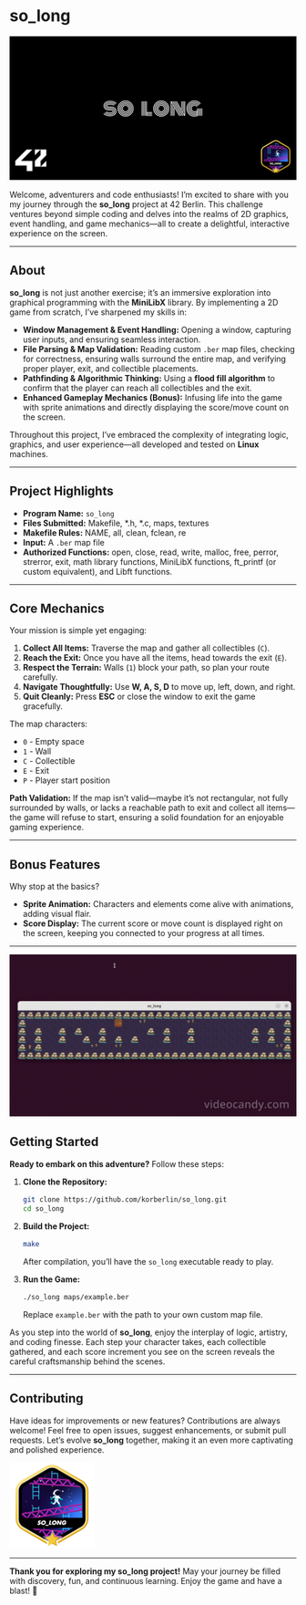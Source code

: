 # so_long

![so_long Cover](imgs/cover-so_long-bonus.png)

Welcome, adventurers and code enthusiasts! I’m excited to share with you my journey through the **so_long** project at 42 Berlin. This challenge ventures beyond simple coding and delves into the realms of 2D graphics, event handling, and game mechanics—all to create a delightful, interactive experience on the screen.

---

## About

**so_long** is not just another exercise; it’s an immersive exploration into graphical programming with the **MiniLibX** library. By implementing a 2D game from scratch, I’ve sharpened my skills in:

- **Window Management & Event Handling:** Opening a window, capturing user inputs, and ensuring seamless interaction.
- **File Parsing & Map Validation:** Reading custom `.ber` map files, checking for correctness, ensuring walls surround the entire map, and verifying proper player, exit, and collectible placements.
- **Pathfinding & Algorithmic Thinking:** Using a **flood fill algorithm** to confirm that the player can reach all collectibles and the exit.
- **Enhanced Gameplay Mechanics (Bonus):** Infusing life into the game with sprite animations and directly displaying the score/move count on the screen.

Throughout this project, I’ve embraced the complexity of integrating logic, graphics, and user experience—all developed and tested on **Linux** machines.

---

## Project Highlights

- **Program Name:** `so_long`
- **Files Submitted:** Makefile, *.h, *.c, maps, textures
- **Makefile Rules:** NAME, all, clean, fclean, re
- **Input:** A `.ber` map file
- **Authorized Functions:** open, close, read, write, malloc, free, perror, strerror, exit, math library functions, MiniLibX functions, ft_printf (or custom equivalent), and Libft functions.

---

## Core Mechanics

Your mission is simple yet engaging:
1. **Collect All Items:** Traverse the map and gather all collectibles (`C`).
2. **Reach the Exit:** Once you have all the items, head towards the exit (`E`).
3. **Respect the Terrain:** Walls (`1`) block your path, so plan your route carefully.
4. **Navigate Thoughtfully:** Use **W, A, S, D** to move up, left, down, and right.  
5. **Quit Cleanly:** Press **ESC** or close the window to exit the game gracefully.

The map characters:
- `0` - Empty space  
- `1` - Wall  
- `C` - Collectible  
- `E` - Exit  
- `P` - Player start position

**Path Validation:** If the map isn’t valid—maybe it’s not rectangular, not fully surrounded by walls, or lacks a reachable path to exit and collect all items—the game will refuse to start, ensuring a solid foundation for an enjoyable gaming experience.

---

## Bonus Features

Why stop at the basics?
- **Sprite Animation:** Characters and elements come alive with animations, adding visual flair.
- **Score Display:** The current score or move count is displayed right on the screen, keeping you connected to your progress at all times.

---

![Game Demo](imgs/game_demo.gif)


## Getting Started

**Ready to embark on this adventure?** Follow these steps:

1. **Clone the Repository:**
   ```bash
   git clone https://github.com/korberlin/so_long.git
   cd so_long
   ```

2. **Build the Project:**
   ```bash
   make
   ```
   After compilation, you’ll have the `so_long` executable ready to play.

3. **Run the Game:**
   ```bash
   ./so_long maps/example.ber
   ```
   Replace `example.ber` with the path to your own custom map file.

As you step into the world of **so_long**, enjoy the interplay of logic, artistry, and coding finesse. Each step your character takes, each collectible gathered, and each score increment you see on the screen reveals the careful craftsmanship behind the scenes.

---

## Contributing

Have ideas for improvements or new features? Contributions are always welcome! Feel free to open issues, suggest enhancements, or submit pull requests. Let’s evolve **so_long** together, making it an even more captivating and polished experience.

![so_long Passed with Bonus](imgs/so_longm.png)

---

**Thank you for exploring my so_long project!** May your journey be filled with discovery, fun, and continuous learning. Enjoy the game and have a blast! 🚀

